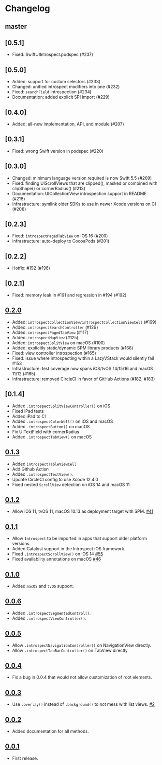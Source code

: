 Changelog
=========

## master

## [0.5.1]

- Fixed: SwiftUIIntrospect.podspec (#237)

## [0.5.0]

- Added: support for custom selectors (#233)
- Changed: unified introspect modifiers into one (#232)
- Fixed: `searchField` introspection (#234)
- Documentation: added explicit SPI import (#229)

## [0.4.0]

- Added: all-new implementation, API, and module (#207)

## [0.3.1]

- Fixed: wrong Swift version in podspec (#220)

## [0.3.0]

- Changed: minimum language version required is now Swift 5.5 (#209)
- Fixed: finding UIScrollViews that are clipped(), masked or combined with clipShape() or cornerRadius() (#213)
- Documentation: UICollectionView introspection support in README (#218)
- Infrastructure: symlink older SDKs to use in newer Xcode versions on CI (#208)

## [0.2.3]

- Fixed: `introspectPagedTabView` on iOS 16 (#200)
- Infrastructure: auto-deploy to CocoaPods (#201)

## [0.2.2]

- Hotfix: #192 (#196)

## [0.2.1]

- Fixed: memory leak in #161 and regression in #194 (#192)

## [0.2.0]

- Added: `introspectCollectionView/introspectCollectionViewCell` (#169)
- Added: `introspectSearchController` (#129)
- Added: `introspectPagedTabView` (#117)
- Added: `introspectMapView` (#125)
- Added: `introspectSplitView` on macOS (#100)
- Added: explicitly static/dynamic SPM library products (#168)
- Fixed: view controller introspection (#165)
- Fixed: issue where introspecting within a LazyVStack would silently fail #153
- Infrastructure: test coverage now spans iOS/tvOS 14/15/16 and macOS 11/12 (#185)
- Infrastructure: removed CircleCI in favor of GitHub Actions (#182, #183)

## [0.1.4]

- Added `.introspectSplitViewController()` on iOS
- Fixed iPad tests
- Added iPad to CI
- Added `.introspectColorWell()` on iOS and macOS
- Added `.introspectButton()` on macOS
- Fix UITextField with cornerRadius
- Added `.introspectTabView()` on macOS

## [0.1.3]

- Added `introspectTableViewCell`
- Add Github Action
- Added `.introspectTextView()`.
- Update CircleCI config to use Xcode 12.4.0
- Fixed nested `ScrollView` detection on iOS 14 and macOS 11

## [0.1.2]

 - Allow iOS 11, tvOS 11, macOS 10.13 as deployment target with SPM.
   [#41](https://github.com/siteline/SwiftUI-Introspect/pull/41)

## [0.1.1]

 - Allow `Introspect` to be imported in apps that support older platform versions.
 - Added Catalyst support in the Introspect iOS framework.
 - Fixed `.introspectScrollView()` on iOS 14
   [#55](https://github.com/siteline/SwiftUI-Introspect/issues/55)
 - Fixed availability annotations on macOS
   [#46](https://github.com/siteline/SwiftUI-Introspect/issues/46)

## [0.1.0]

 - Added `macOS` and `tvOS` support.

## [0.0.6]

 - Added `.introspectSegmentedControl()`.
 - Added `.introspectViewController()`.

## [0.0.5]

 - Allow `.introspectNavigationController()` on NavigationView directly.
 - Allow `.introspectTabBarController()` on TabView directly.

## [0.0.4]

 - Fix a bug in 0.0.4 that would not allow customization of root elements.

## [0.0.3]

 - Use `.overlay()` instead of `.background()` to not mess with list views.
   [#2](https://github.com/timbersoftware/SwiftUI-Introspect/issues/2)

## [0.0.2]

 - Added documentation for all methods.

## [0.0.1]

 - First release.

[0.2.0]: https://github.com/timbersoftware/SwiftUI-Introspect/releases/tag/0.2.0
[0.1.3]: https://github.com/timbersoftware/SwiftUI-Introspect/releases/tag/0.1.3
[0.1.2]: https://github.com/timbersoftware/SwiftUI-Introspect/releases/tag/0.1.2
[0.1.1]: https://github.com/timbersoftware/SwiftUI-Introspect/releases/tag/0.1.1
[0.1.0]: https://github.com/timbersoftware/SwiftUI-Introspect/releases/tag/0.1.0
[0.0.6]: https://github.com/timbersoftware/SwiftUI-Introspect/releases/tag/0.0.6
[0.0.5]: https://github.com/timbersoftware/SwiftUI-Introspect/releases/tag/0.0.5
[0.0.4]: https://github.com/timbersoftware/SwiftUI-Introspect/releases/tag/0.0.4
[0.0.3]: https://github.com/timbersoftware/SwiftUI-Introspect/releases/tag/0.0.3
[0.0.2]: https://github.com/timbersoftware/SwiftUI-Introspect/releases/tag/0.0.2
[0.0.1]: https://github.com/timbersoftware/SwiftUI-Introspect/releases/tag/0.0.1

